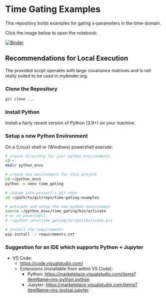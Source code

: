 # Time Gating Examples

This repository holds examples for gating s-parameters in the time-domain.

Click the image below to open the notebook:

[![Binder](https://mybinder.org/badge_logo.svg)](https://mybinder.org/v2/git/https%3A%2F%2Fgitlab1.ptb.de%2Fm4d%2Ftime-gating-examples/main?urlpath=/tree/examples%2Finteractive_gating_with_unc.ipynb)

## Recommendations for Local Execution

The provided script operates with large covariance matrices and is not really suited to be used in mybinder.org.

### Clone the Repository

```bash
git clone ...
```

### Install Python

Install a fairly recent version of Python (3.9+) on your machine.

### Setup a new Python Environment

On a (Linux) shell or (Windows) powershell execute:

```bash
# create directory for your python environments
cd ~
mkdir python_envs

# create new environment for this project
cd ~/python_envs
python -m venv time_gating

# change into project's git repo
cd ~/path/to/git/repo/time-gating-examples

# activate and setup the new python environment
source ~/python_envs/time_gating/bin/activate
# or on powershell: 
# ~\python_venv\time_gating\Scripts\Activate.ps1

# install the requirements
pip install -r requirements.txt
```

### Suggestion for an IDE which supports Python + Jupyter

- VS Code:
  - <https://code.visualstudio.com/>
  - Extensions (installable from within VS Code):
    - Python: <https://marketplace.visualstudio.com/items?itemName=ms-python.python>
    - Jupyter: <https://marketplace.visualstudio.com/items?itemName=ms-toolsai.jupyter>
